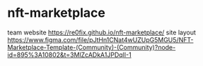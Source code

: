 # nft-marketplace
team website
https://re0fix.github.io/nft-marketplace/
site layout
https://www.figma.com/file/pJtHn1CNat4wUZUpG5MGU5/NFT-Marketplace-Template-(Community)-(Community)?node-id=895%3A10802&t=3MlZcADkA1JPDqlI-1
